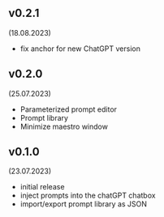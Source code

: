 ## v0.2.1
(18.08.2023)

- fix anchor for new ChatGPT version

## v0.2.0 
(25.07.2023)

- Parameterized prompt editor
- Prompt library
- Minimize maestro window

## v0.1.0
(23.07.2023)

- initial release
- inject prompts into the chatGPT chatbox
- import/export prompt library as JSON

